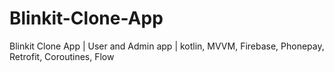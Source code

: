 # Blinkit-Clone-App
Blinkit Clone App | User and Admin app | kotlin, MVVM, Firebase, Phonepay, Retrofit, Coroutines, Flow 
